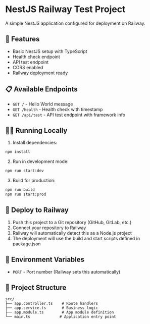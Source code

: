 # NestJS Railway Test Project

A simple NestJS application configured for deployment on Railway.

## 🚀 Features

- Basic NestJS setup with TypeScript
- Health check endpoint
- API test endpoint
- CORS enabled
- Railway deployment ready

## 📋 Available Endpoints

- `GET /` - Hello World message
- `GET /health` - Health check with timestamp
- `GET /api/test` - API test endpoint with framework info

## 🏃‍♂️ Running Locally

1. Install dependencies:
```bash
npm install
```

2. Run in development mode:
```bash
npm run start:dev
```

3. Build for production:
```bash
npm run build
npm run start:prod
```

## 🚂 Deploy to Railway

1. Push this project to a Git repository (GitHub, GitLab, etc.)
2. Connect your repository to Railway
3. Railway will automatically detect this as a Node.js project
4. The deployment will use the build and start scripts defined in package.json

## 🔧 Environment Variables

- `PORT` - Port number (Railway sets this automatically)

## 📖 Project Structure

```
src/
├── app.controller.ts    # Route handlers
├── app.service.ts       # Business logic
├── app.module.ts        # App module definition
└── main.ts             # Application entry point
```
